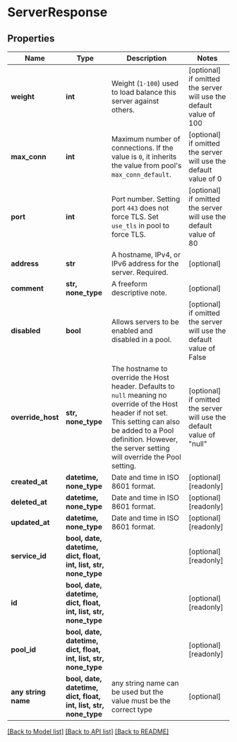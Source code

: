 # ServerResponse


## Properties
Name | Type | Description | Notes
------------ | ------------- | ------------- | -------------
**weight** | **int** | Weight (`1-100`) used to load balance this server against others. | [optional]  if omitted the server will use the default value of 100
**max_conn** | **int** | Maximum number of connections. If the value is `0`, it inherits the value from pool&#39;s `max_conn_default`. | [optional]  if omitted the server will use the default value of 0
**port** | **int** | Port number. Setting port `443` does not force TLS. Set `use_tls` in pool to force TLS. | [optional]  if omitted the server will use the default value of 80
**address** | **str** | A hostname, IPv4, or IPv6 address for the server. Required. | [optional] 
**comment** | **str, none_type** | A freeform descriptive note. | [optional] 
**disabled** | **bool** | Allows servers to be enabled and disabled in a pool. | [optional]  if omitted the server will use the default value of False
**override_host** | **str, none_type** | The hostname to override the Host header. Defaults to `null` meaning no override of the Host header if not set. This setting can also be added to a Pool definition. However, the server setting will override the Pool setting. | [optional]  if omitted the server will use the default value of "null"
**created_at** | **datetime, none_type** | Date and time in ISO 8601 format. | [optional] [readonly] 
**deleted_at** | **datetime, none_type** | Date and time in ISO 8601 format. | [optional] [readonly] 
**updated_at** | **datetime, none_type** | Date and time in ISO 8601 format. | [optional] [readonly] 
**service_id** | **bool, date, datetime, dict, float, int, list, str, none_type** |  | [optional] [readonly] 
**id** | **bool, date, datetime, dict, float, int, list, str, none_type** |  | [optional] [readonly] 
**pool_id** | **bool, date, datetime, dict, float, int, list, str, none_type** |  | [optional] [readonly] 
**any string name** | **bool, date, datetime, dict, float, int, list, str, none_type** | any string name can be used but the value must be the correct type | [optional]

[[Back to Model list]](../README.md#documentation-for-models) [[Back to API list]](../README.md#documentation-for-api-endpoints) [[Back to README]](../README.md)


